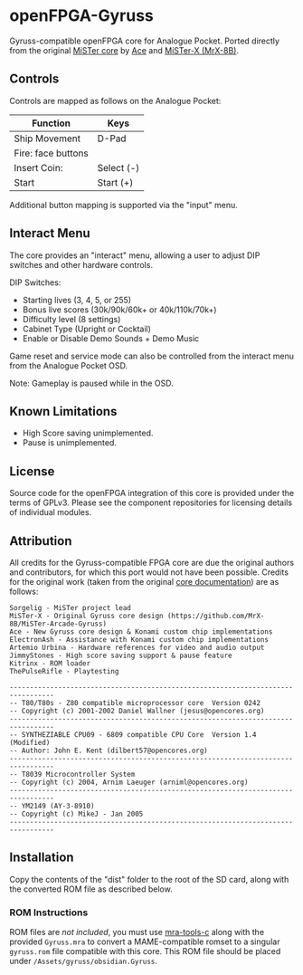 # openFPGA-Gyruss

Gyruss-compatible openFPGA core for Analogue Pocket. Ported directly from the 
original [MiSTer core](https://github.com/MiSTer-devel/Arcade-Gyruss_MiSTer)
by [Ace](https://github.com/Ace9921) and [MiSTer-X (MrX-8B)](https://github.com/MrX-8B). 

## Controls

Controls are mapped as follows on the Analogue Pocket:

| Function | Keys |
|--|--|
| Ship Movement |  D-Pad |
| Fire: face buttons |
| Insert Coin: | Select (-) |
| Start | Start (+) |

Additional button mapping is supported via the "input" menu.

## Interact Menu

The core provides an "interact" menu, allowing a user to adjust DIP switches and other
hardware controls.

DIP Switches:

- Starting lives (3, 4, 5, or 255)
- Bonus live scores (30k/90k/60k+ or 40k/110k/70k+)
- Difficulty level (8 settings)
- Cabinet Type (Upright or Cocktail)
- Enable or Disable Demo Sounds + Demo Music

Game reset and service mode can also be controlled from the interact menu from the Analogue Pocket OSD.

Note: Gameplay is paused while in the OSD.

## Known Limitations

* High Score saving unimplemented.
* Pause is unimplemented.

## License

Source code for the openFPGA integration of this core is provided under the
terms of GPLv3. Please see the component repositories for licensing details
of individual modules. 

## Attribution

All credits for the Gyruss-compatible FPGA core are due the original authors
and contributors, for which this port would not have been possible. Credits
for the original work (taken from the original 
[core documentation](https://github.com/MiSTer-devel/Arcade-Gyruss_MiSTer?tab=readme-ov-file#credits))
are as follows:

```
Sorgelig - MiSTer project lead
MiSTer-X - Original Gyruss core design (https://github.com/MrX-8B/MiSTer-Arcade-Gyruss)
Ace - New Gyruss core design & Konami custom chip implementations
ElectronAsh - Assistance with Konami custom chip implementations
Artemio Urbina - Hardware references for video and audio output
JimmyStones - High score saving support & pause feature
Kitrinx - ROM loader
ThePulseRifle - Playtesting
```

```
---------------------------------------------------------------------------------
-- T80/T80s - Z80 compatible microprocessor core  Version 0242
-- Copyright (c) 2001-2002 Daniel Wallner (jesus@opencores.org)
---------------------------------------------------------------------------------
-- SYNTHEZIABLE CPU09 - 6809 compatible CPU Core  Version 1.4 (Modified)
-- Author: John E. Kent (dilbert57@opencores.org)
---------------------------------------------------------------------------------
-- T8039 Microcontroller System
-- Copyright (c) 2004, Arnim Laeuger (arniml@opencores.org)
---------------------------------------------------------------------------------
-- YM2149 (AY-3-8910)
-- Copyright (c) MikeJ - Jan 2005
---------------------------------------------------------------------------------
```

## Installation

Copy the contents of the "dist" folder to the root of the SD card, along with the converted ROM file as described below.

### ROM Instructions

ROM files are *not included*, you must use [mra-tools-c](https://github.com/sebdel/mra-tools-c/)
along with the provided `Gyruss.mra` to convert a MAME-compatible romset to a singular
`gyruss.rom` file compatible with this core.  This ROM file should be placed under
`/Assets/gyruss/obsidian.Gyruss`.
